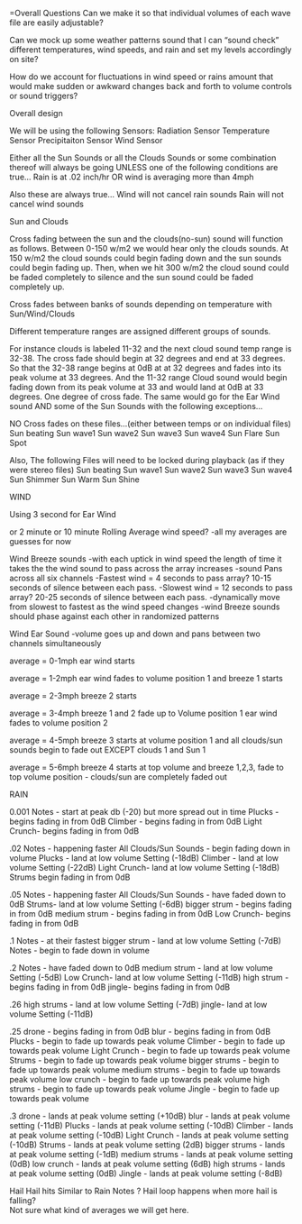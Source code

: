=Overall Questions
Can we make it so that individual volumes of each wave file are easily adjustable?

Can we mock up some weather patterns sound that I can “sound check” different temperatures, wind speeds, and rain and set my levels accordingly on site?

How do we account for fluctuations in wind speed or rains amount that would make sudden or awkward changes back and forth to volume controls or sound triggers?


Overall design

We will be using the following Sensors:
Radiation Sensor
Temperature Sensor
Precipitaiton Sensor
Wind Sensor

Either all the Sun Sounds or all the  Clouds Sounds or some combination thereof will always be going UNLESS one of the following conditions are true…
Rain is at .02 inch/hr OR wind is averaging more than 4mph

Also these are always true…
Wind will not cancel rain sounds
Rain will not cancel wind sounds


Sun and Clouds

Cross fading between the sun and the clouds(no-sun) sound will function as follows. Between 0-150 w/m2 we would hear only the clouds sounds. At 150 w/m2 the cloud sounds could begin fading down and the sun sounds could begin fading up.  Then, when we hit 300 w/m2 the cloud sound could be faded completely to silence and the sun sound could be faded completely up.  

Cross fades between banks of sounds depending on temperature with Sun/Wind/Clouds

Different temperature ranges are assigned different groups of sounds.  

For instance clouds is labeled 11-32 and the next cloud sound temp range is 32-38.  The cross fade should begin at 32 degrees  and end at 33 degrees.  So that the 32-38 range begins at 0dB at at 32 degrees and fades into its peak volume at 33 degrees.    And the 11-32 range Cloud sound would begin fading down from its peak volume at 33 and would land at 0dB at 33 degrees.  One degree of cross fade.    The same would go for the Ear Wind sound AND some of the Sun Sounds with the following exceptions…

NO Cross fades on these files…(either between temps or on individual files)
Sun beating
Sun wave1
Sun wave2
Sun wave3
Sun wave4
Sun Flare
Sun Spot
 

Also, The following Files will need to be locked during playback (as if they were stereo files)
 Sun beating
 Sun wave1
 Sun wave2
 Sun wave3
 Sun wave4
 Sun Shimmer
 Sun Warm
 Sun Shine



 WIND

 Using 3 second for Ear Wind


  or 2 minute or 10 minute Rolling Average wind speed?
  -all my averages are guesses for now

  Wind Breeze sounds
  -with each uptick in wind speed the length of time it takes the the wind sound to pass across the array increases
  -sound Pans across all six channels
  -Fastest wind = 4 seconds to pass array?  10-15 seconds of silence between each pass.
  -Slowest wind = 12 seconds to pass array?  20-25 seconds of silence between each pass.
  -dynamically move from slowest to fastest as the wind speed changes
  -wind Breeze sounds should phase against each other in randomized patterns

  Wind Ear Sound
  -volume goes up and down and pans between two channels simultaneously


  average = 0-1mph
  ear wind starts

  average = 1-2mph
  ear wind fades to volume position 1 and breeze 1 starts

  average = 2-3mph
  breeze 2 starts

  average = 3-4mph
  breeze 1 and 2 fade up to Volume position 1 ear wind fades to volume position 2

  average = 4-5mph
  breeze 3 starts at volume position 1 and all clouds/sun sounds begin to fade out EXCEPT clouds 1 and Sun 1

  average = 5-6mph
  breeze 4 starts at top volume and breeze 1,2,3, fade to top volume position  - clouds/sun are completely faded out 



  RAIN

  0.001 
  Notes - start at peak db (-20)  but more spread out in time
  Plucks - begins fading in from 0dB
  Climber - begins fading in from 0dB
  Light Crunch- begins fading in from 0dB

  .02
  Notes - happening faster
  All Clouds/Sun Sounds - begin fading down in volume
  Plucks - land at low volume Setting (-18dB)
  Climber - land at low volume Setting (-22dB)
  Light Crunch- land at low volume Setting (-18dB)
  Strums begin fading in from 0dB 

  .05
  Notes - happening faster
  All Clouds/Sun Sounds - have faded down to 0dB
  Strums- land at low volume Setting (-6dB)
  bigger strum - begins fading in from 0dB
  medium strum - begins fading in from 0dB
  Low Crunch- begins fading in from 0dB

  .1 
  Notes - at their fastest
  bigger strum - land at low volume Setting (-7dB)
  Notes - begin to fade down in volume

  .2
  Notes - have faded down to 0dB
  medium strum - land at low volume Setting (-5dB)
  Low Crunch- land at low volume Setting (-11dB)
  high strum - begins fading in from 0dB
  jingle- begins fading in from 0dB

  .26
  high strums - land at low volume Setting (-7dB)
  jingle- land at low volume Setting (-11dB)

  .25
  drone - begins fading in from 0dB
  blur - begins fading in from 0dB
  Plucks - begin to fade up towards peak volume
  Climber - begin to fade up towards peak volume
  Light Crunch - begin to fade up towards peak volume
  Strums - begin to fade up towards peak volume
  bigger strums - begin to fade up towards peak volume
  medium strums - begin to fade up towards peak volume
  low crunch - begin to fade up towards peak volume
  high strums - begin to fade up towards peak volume
  Jingle - begin to fade up towards peak volume


  .3
  drone - lands at peak volume setting (+10dB)
  blur -  lands at peak volume setting (-11dB)
  Plucks -  lands at peak volume setting (-10dB)
  Climber - lands at peak volume setting (-10dB)
  Light Crunch -  lands at peak volume setting (-10dB)
  Strums -  lands at peak volume setting (2dB)
  bigger strums -  lands at peak volume setting (-1dB)
  medium strums -  lands at peak volume setting (0dB)
  low crunch -  lands at peak volume setting (6dB)
  high strums -  lands at peak volume setting (0dB)
  Jingle -  lands at peak volume setting (-8dB)

  Hail
  Hail hits Similar to Rain Notes ?
  Hail loop happens when more hail is falling?  
  Not sure what kind of averages we will get here.

